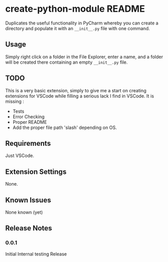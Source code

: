 # create-python-module README

Duplicates the useful functionality in PyCharm whereby you can create a directory
and populate it with an `__init__.py` file with one command.

## Usage

Simply right click on a folder in the File Explorer, enter a name, and a folder
will be created there containing an empty `__init__.py` file.

## TODO

This is a very basic extension, simply to give me a start on creating
extensions for VSCode while filling a serious lack I find in VSCode. It is
missing :

- Tests
- Error Checking
- Proper README
- Add the proper file path 'slash' depending on OS.

## Requirements

Just VSCode.

## Extension Settings

None.

## Known Issues

None known (yet)

## Release Notes

### 0.0.1

Initial Internal testing Release
